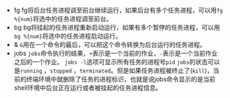 - fg
fg将后台任务进程调至前台继续运行，如果后台有多个任务进程，可以用`fg %{num}`将选中的任务进程调至前台。
- bg
bg将挂起的任务进程重新启动运行，如果有多个暂停的任务进程，可以用`bg %{num}`将选中的任务进程启动运行。
- &
`&`用在一个命令的最后，可以把这个命令转换为后台运行的任务进程。
- jobs
`jobs`命令执行的结果，`+`表示是一个当前的作业，`-`表示是一个当前作业之后的一个作业。
`jobs -l`选项可显示所有任务的进程号`pid`
`jobs`的状态可以是`running` ，`stopped` ，`terminated`。但是如果任务进程被终止了(`kill`)，当前的终端环境中就删除了任务的进程标识，也就是说jobs命令显示的是当前shell环境中后台正在运行或者被挂起的任务进程信息。